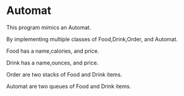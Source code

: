 # Automat
This program mimics an Automat.


By implementing multiple classes of Food,Drink,Order, and Automat. 


Food has a name,calories, and price. 

Drink has a name,ounces, and price.

Order are two stacks of Food and Drink items.

Automat are two queues of Food and Drink items.
